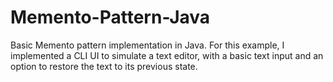 # Memento-Pattern-Java

Basic Memento pattern implementation in Java. For this example, I implemented a CLI UI to simulate a text editor, with a basic text input and an option to restore the text to its previous state.
